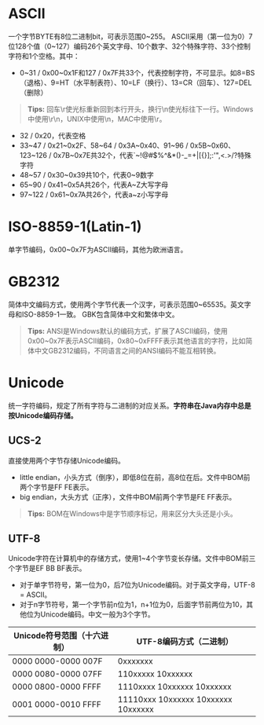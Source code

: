 # ASCII

一个字节BYTE有8位二进制bit，可表示范围0~255。
ASCII采用（第一位为0）7位128个值（0~127）编码26个英文字母、10个数字、32个特殊字符、33个控制字符和1个空格。其中：

+ 0~31 / 0x00~0x1F和127 / 0x7F共33个，代表控制字符，不可显示。如8=BS（退格）、9=HT（水平制表符）、10=LF（换行）、13=CR（回车）、127=DEL（删除）

> **Tips:** 回车\r使光标重新回到本行开头，换行\n使光标往下一行。Windows中使用\r\n，UNIX中使用\n，MAC中使用\r。

+ 32 / 0x20，代表空格
+ 33~47 / 0x21~0x2F、58~64 / 0x3A~0x40、91~96 / 0x5B~0x60、123~126 / 0x7B~0x7E共32个，代表`~!@#$%^&*()-_=+\|[{}];:'",<.>/?特殊字符
+ 48~57 / 0x30~0x39共10个，代表0~9数字
+ 65~90 / 0x41~0x5A共26个，代表A~Z大写字母
+ 97~122 / 0x61~0x7A共26个，代表a~z小写字母


# ISO-8859-1(Latin-1)

单字节编码，0x00~0x7F为ASCII编码，其他为欧洲语言。


# GB2312

简体中文编码方式，使用两个字节代表一个汉字，可表示范围0~65535。英文字母和ISO-8859-1一致。
GBK包含简体中文和繁体中文。

> **Tips:** ANSI是Windows默认的编码方式，扩展了ASCII编码，使用0x00~0x7F表示ASCII编码，0x80~0xFFFF表示其他语言的字符，比如简体中文GB2312编码，不同语言之间的ANSI编码不能互相转换。


# Unicode

统一字符编码，规定了所有字符与二进制的对应关系。**字符串在Java内存中总是按Unicode编码存储。**


## UCS-2

直接使用两个字节存储Unicode编码。

+ little endian，小头方式（倒序），即低8位在前，高8位在后。文件中BOM前两个字节是FF FE表示。
+ big endian，大头方式（正序），文件中BOM前两个字节是FE FF表示。

> **Tips:** BOM在Windows中是字节顺序标记，用来区分大头还是小头。


## UTF-8

Unicode字符在计算机中的存储方式，使用1~4个字节变长存储。文件中BOM前三个字节是EF BB BF表示。

+ 对于单字节符号，第一位为0，后7位为Unicode编码。对于英文字母，UTF-8 = ASCII。
+ 对于n字节符号，第一个字节前n位为1，n+1位为0，后面字节前两位为10，其他位为Unicode编码。中文一般为3个字节。

| Unicode符号范围（十六进制） | UTF-8编码方式（二进制） |
| --- | --- |
| 0000 0000-0000 007F | 0xxxxxxx |
| 0000 0080-0000 07FF | 110xxxxx 10xxxxxx |
| 0000 0800-0000 FFFF | 1110xxxx 10xxxxxx 10xxxxxx |
| 0001 0000-0010 FFFF | 11110xxx 10xxxxxx 10xxxxxx 10xxxxxx |
